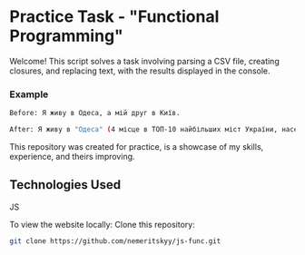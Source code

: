 # Practice Task - "Functional Programming"

Welcome!
This script solves a task involving parsing a CSV file, creating closures, and replacing text, with the results displayed in the console.
### Example
```bash
Before: Я живу в Одеса, а мій друг в Київ.
```
```bash
After: Я живу в "Одеса" (4 місце в ТОП-10 найбільших міст України, населення 1029024 людини) а мій друг в "Київ" (1 місце в ТОП-10 найбільших міст України, населення 2611321 людина)
```
This repository was created for practice, is a showcase of my skills, experience, and theirs improving.

## Technologies Used

JS

To view the website locally:
Clone this repository:

```bash
git clone https://github.com/nemeritskyy/js-func.git
```